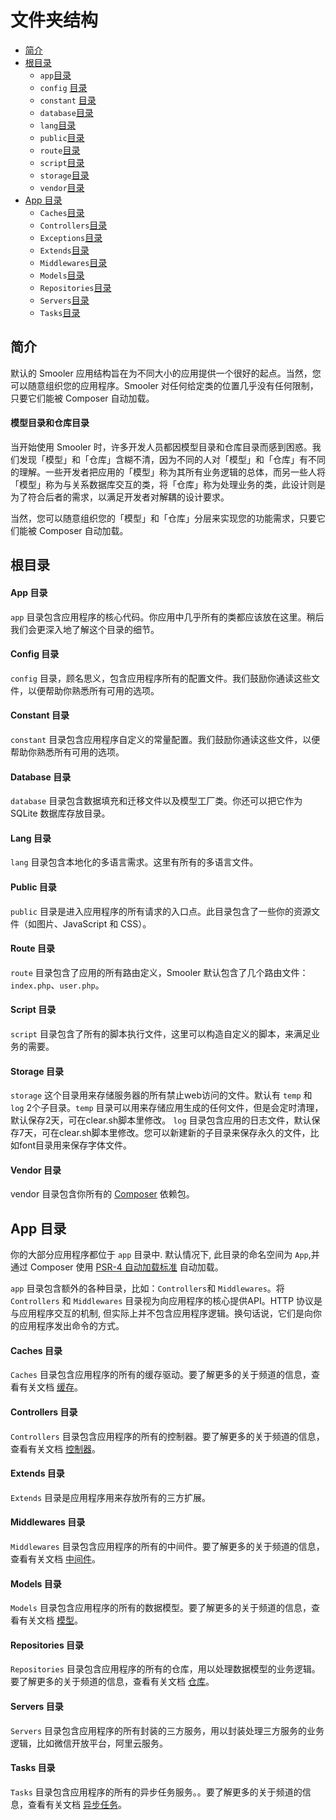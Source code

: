 # 文件夹结构

- [简介](#introduction)
- [根目录](#the-root-directory)
    - `app`[目录](#the-root-app-directory)
    - `config`  [目录](#the-config-directory)
    - `constant`  [目录](#the-constant-directory)
    - `database`[目录](#the-database-directory)
    - `lang`[目录](#the-lang-directory)
    - `public`[目录](#the-public-directory)
    - `route`[目录](#the-route-directory)
    - `script`[目录](#the-script-directory)
    - `storage`[目录](#the-storage-directory)
    - `vendor`[目录](#the-vendor-directory)
- [App 目录](#the-app-directory)
    - `Caches`[目录](#the-caches-directory)
    - `Controllers`[目录](#the-controllers-directory)
    - `Exceptions`[目录](#the-exceptions-directory)
    - `Extends`[目录](#the-extends-directory)
    - `Middlewares`[目录](#the-middlewares-directory)
    - `Models`[目录](#the-models-directory)
    - `Repositories`[目录](#the-repositories-directory)
    - `Servers`[目录](#the-servers-directory)
    - `Tasks`[目录](#the-tasks-directory)

<a name="introduction"></a>
## 简介

默认的 Smooler 应用结构旨在为不同大小的应用提供一个很好的起点。当然，您可以随意组织您的应用程序。Smooler 对任何给定类的位置几乎没有任何限制，只要它们能被 Composer 自动加载。

#### 模型目录和仓库目录

当开始使用 Smooler 时，许多开发人员都因模型目录和仓库目录而感到困惑。我们发现「模型」和「仓库」含糊不清，因为不同的人对「模型」和「仓库」有不同的理解。一些开发者把应用的「模型」称为其所有业务逻辑的总体，而另一些人将「模型」称为与关系数据库交互的类，将「仓库」称为处理业务的类，此设计则是为了符合后者的需求，以满足开发者对解耦的设计要求。

当然，您可以随意组织您的「模型」和「仓库」分层来实现您的功能需求，只要它们能被 Composer 自动加载。

<a name="the-root-directory"></a>
## 根目录

<a name="the-root-app-directory"></a>
#### App 目录

`app` 目录包含应用程序的核心代码。你应用中几乎所有的类都应该放在这里。稍后我们会更深入地了解这个目录的细节。



<a name="the-config-directory"></a>
#### Config 目录

`config` 目录，顾名思义，包含应用程序所有的配置文件。我们鼓励你通读这些文件，以便帮助你熟悉所有可用的选项。

<a name="the-constant-directory"></a>
#### Constant 目录

`constant` 目录包含应用程序自定义的常量配置。我们鼓励你通读这些文件，以便帮助你熟悉所有可用的选项。

<a name="the-database-directory"></a>
#### Database 目录

`database` 目录包含数据填充和迁移文件以及模型工厂类。你还可以把它作为 SQLite 数据库存放目录。

<a name="the-lang-directory"></a>
#### Lang 目录

`lang` 目录包含本地化的多语言需求。这里有所有的多语言文件。

<a name="the-public-directory"></a>
#### Public 目录

`public` 目录是进入应用程序的所有请求的入口点。此目录包含了一些你的资源文件（如图片、JavaScript 和 CSS）。



<a name="the-route-directory"></a>
#### Route 目录

`route` 目录包含了应用的所有路由定义，Smooler 默认包含了几个路由文件：`index.php`、`user.php`。

<a name="the-script-directory"></a>
#### Script 目录

`script` 目录包含了所有的脚本执行文件，这里可以构造自定义的脚本，来满足业务的需要。

<a name="the-storage-directory"></a>
#### Storage 目录

`storage` 这个目录用来存储服务器的所有禁止web访问的文件。默认有 `temp`  和 `log` 2个子目录。`temp` 目录可以用来存储应用生成的任何文件，但是会定时清理，默认保存2天，可在clear.sh脚本里修改。 `log` 目录包含应用的日志文件，默认保存7天，可在clear.sh脚本里修改。您可以新建新的子目录来保存永久的文件，比如font目录用来保存字体文件。

<a name="the-vendor-directory"></a>
#### Vendor 目录

vendor 目录包含你所有的 [Composer](https://getcomposer.org) 依赖包。


<a name="the-app-directory"></a>
##  App 目录

你的大部分应用程序都位于 `app` 目录中. 默认情况下, 此目录的命名空间为 `App`,并通过 Composer 使用 [ PSR-4 自动加载标准](https://www.php-fig.org/psr/psr-4/) 自动加载。

 `app` 目录包含额外的各种目录，比如：`Controllers`和 `Middlewares`。将 `Controllers` 和 `Middlewares` 目录视为向应用程序的核心提供API。HTTP 协议是与应用程序交互的机制, 但实际上并不包含应用程序逻辑。换句话说，它们是向你的应用程序发出命令的方式。

<a name="the-caches-directory"></a>
#### Caches 目录

`Caches` 目录包含应用程序的所有的缓存驱动。要了解更多的关于频道的信息，查看有关文档 [缓存](https://smooler.com/docs/{{version}}/caches)。

<a name="the-controllers-directory"></a>
#### Controllers 目录

`Controllers` 目录包含应用程序的所有的控制器。要了解更多的关于频道的信息，查看有关文档 [控制器](https://smooler.com/docs/{{version}}/controllers)。

<a name="the-extends-directory"></a>
#### Extends 目录

`Extends` 目录是应用程序用来存放所有的三方扩展。

<a name="the-middlewares-directory"></a>
#### Middlewares 目录

`Middlewares` 目录包含应用程序的所有的中间件。要了解更多的关于频道的信息，查看有关文档 [中间件](https://smooler.com/docs/{{version}}/middlewares)。


<a name="the-models-directory"></a>
#### Models 目录

`Models` 目录包含应用程序的所有的数据模型。要了解更多的关于频道的信息，查看有关文档 [模型](https://smooler.com/docs/{{version}}/models)。


<a name="the-repositories-directory"></a>
#### Repositories 目录

`Repositories` 目录包含应用程序的所有的仓库，用以处理数据模型的业务逻辑。要了解更多的关于频道的信息，查看有关文档 [仓库](https://smooler.com/docs/{{version}}/repositories)。


<a name="the-servers-directory"></a>
#### Servers 目录

`Servers` 目录包含应用程序的所有封装的三方服务，用以封装处理三方服务的业务逻辑，比如微信开放平台，阿里云服务。


<a name="the-tasks-directory"></a>
#### Tasks 目录

`Tasks` 目录包含应用程序的所有的异步任务服务。。要了解更多的关于频道的信息，查看有关文档 [异步任务](https://smooler.com/docs/{{version}}/tasks)。
